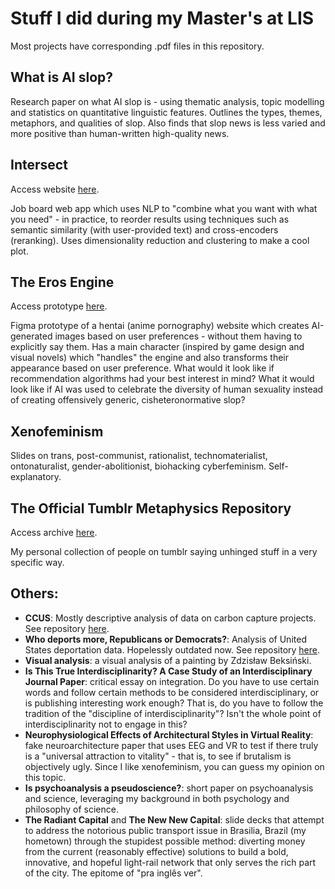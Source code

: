 # Stuff I did during my Master's at LIS

Most projects have corresponding .pdf files in this repository.

## What is AI slop?

Research paper on what AI slop is - using thematic analysis, topic modelling and statistics on quantitative linguistic features. Outlines the types, themes, metaphors, and qualities of slop. Also finds that slop news is less varied and more positive than human-written high-quality news.

## Intersect

Access website [here](https://intersect.streamlit.app/).

Job board web app which uses NLP to "combine what you want with what you need" - in practice, to reorder results using techniques such as semantic similarity (with user-provided text) and cross-encoders (reranking). Uses dimensionality reduction and clustering to make a cool plot.

## The Eros Engine

Access prototype [here](https://www.figma.com/proto/CngNPoctG33cqbcFwNzzDs/DESIDERATA?node-id=83-273&p=f&t=dy8y9PikvJEPAJBp-1&scaling=scale-down&content-scaling=fixed&page-id=63%3A129&starting-point-node-id=83%3A273).

Figma prototype of a hentai (anime pornography) website which creates AI-generated images based on user preferences - without them having to explicitly say them. Has a main character (inspired by game design and visual novels) which "handles" the engine and also transforms their appearance based on user preference. What would it look like if recommendation algorithms had your best interest in mind? What it would look like if AI was used to celebrate the diversity of human sexuality instead of creating offensively generic, cisheteronormative slop?

## Xenofeminism

Slides on trans, post-communist, rationalist, technomaterialist, ontonaturalist, gender-abolitionist, biohacking cyberfeminism. Self-explanatory.

## The Official Tumblr Metaphysics Repository

Access archive [here](https://www.tumblr.com/noah-art3mis).

My personal collection of people on tumblr saying unhinged stuff in a very specific way.

## Others:

-   **CCUS**: Mostly descriptive analysis of data on carbon capture projects. See repository [here](https://github.com/noah-art3mis/everything-counts-1).
-   **Who deports more, Republicans or Democrats?**: Analysis of United States deportation data. Hopelessly outdated now. See repository [here](https://github.com/noah-art3mis/stats-assignment-2).
-   **Visual analysis**: a visual analysis of a painting by Zdzisław Beksiński.
-   **Is This True Interdisciplinarity? A Case Study of an Interdisciplinary Journal Paper**: critical essay on integration. Do you have to use certain words and follow certain methods to be considered interdisciplinary, or is publishing interesting work enough? That is, do you have to follow the tradition of the "discipline of interdisciplinarity"? Isn't the whole point of interdisciplinarity not to engage in this?
-   **Neurophysiological Effects of Architectural Styles in Virtual Reality**: fake neuroarchitecture paper that uses EEG and VR to test if there truly is a "universal attraction to vitality" - that is, to see if brutalism is objectively ugly. Since I like xenofeminism, you can guess my opinion on this topic.
-   **Is psychoanalysis a pseudoscience?**: short paper on psychoanalysis and science, leveraging my background in both psychology and philosophy of science.
-   **The Radiant Capital** and **The New New Capital**: slide decks that attempt to address the notorious public transport issue in Brasilia, Brazil (my hometown) through the stupidest possible method: diverting money from the current (reasonably effective) solutions to build a bold, innovative, and hopeful light-rail network that only serves the rich part of the city. The epitome of "pra inglês ver".